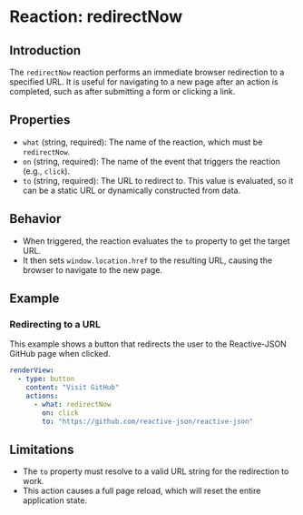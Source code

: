 # Reaction: redirectNow

## Introduction

The `redirectNow` reaction performs an immediate browser redirection to a specified URL. It is useful for navigating to a new page after an action is completed, such as after submitting a form or clicking a link.

## Properties

- `what` (string, required): The name of the reaction, which must be `redirectNow`.
- `on` (string, required): The name of the event that triggers the reaction (e.g., `click`).
- `to` (string, required): The URL to redirect to. This value is evaluated, so it can be a static URL or dynamically constructed from data.

## Behavior

- When triggered, the reaction evaluates the `to` property to get the target URL.
- It then sets `window.location.href` to the resulting URL, causing the browser to navigate to the new page.

## Example

### Redirecting to a URL

This example shows a button that redirects the user to the Reactive-JSON GitHub page when clicked.

```yaml
renderView:
  - type: button
    content: "Visit GitHub"
    actions:
      - what: redirectNow
        on: click
        to: "https://github.com/reactive-json/reactive-json"
```

## Limitations

- The `to` property must resolve to a valid URL string for the redirection to work.
- This action causes a full page reload, which will reset the entire application state. 